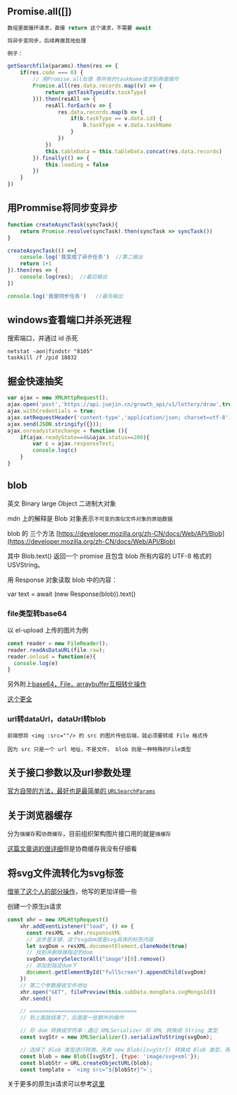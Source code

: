 ## Promise.all([])
```js
数组里面循环请求，直接 return 这个请求，不需要 await

将异步变同步，后续再做其他处理

例子：

getSearchfile(params).then(res => {
    if(res.code === 0) {
        // 用Promise.all处理 等所有的taskName请求到再做操作
        Promise.all(res.data.records.map((v) => {
            return getTaskTypeid(v.taskType)
        })).then(resAll => {
            resAll.forEach(v => {
                res.data.records.map(b => {
                    if(b.taskType == v.data.id) {
                        b.taskType = v.data.taskName
                    }
                })
            })
            this.tableData = this.tableData.concat(res.data.records)
        }).finally(() => {
            this.loading = false
        })
    }
})
```

## 用Prommise将同步变异步
```js
function createAsyncTask(syncTask){
    return Promise.resolve(syncTask).then(syncTask => syncTask())
}

createAsyncTask(() =>{
    console.log('我变成了异步任务')  //第二输出
    return 1+1
}).then(res => {
    console.log(res);  //最后输出
})

console.log('我是同步任务')   //最先输出
```

## windows查看端口并杀死进程

搜索端口，并通过 id 杀死
```
netstat -aon|findstr "8105"
taskkill /f /pid 18832
```

## 掘金快速抽奖
```js
var ajax = new XMLHttpRequest();
ajax.open('post','https://api.juejin.cn/growth_api/v1/lottery/draw',true);
ajax.withCredentials = true;
ajax.setRequestHeader('content-type','application/json; charset=utf-8');
ajax.send(JSON.stringify({}));
ajax.onreadystatechange = function (){
    if(ajax.readyState==4&&ajax.status==200){
        var c = ajax.responseText;
        console.log(c)
    }
}
```

## blob
英文 Binary large Object 二进制大对象

mdn 上的解释是 Blob 对象表示`不可变的类似文件对象的原始数据`

blob 的 三个方法 [https://developer.mozilla.org/zh-CN/docs/Web/API/Blob](https://developer.mozilla.org/zh-CN/docs/Web/API/Blob)

其中 Blob.text() 返回一个 promise 且包含 blob 所有内容的 UTF-8 格式的 USVString。

用 Response 对象读取 blob 中的内容：

var text = await (new Response(blob)).text() 

### file类型转base64
以 el-upload 上传的图片为例
```js
const reader = new FileReader();
reader.readAsDataURL(file.raw);
reader.onload = function(e){
  console.log(e)
}
```
另外附上[base64，File，arraybuffer互相转化操作](https://blog.csdn.net/Dalin0929/article/details/127265602)

[这个更全](https://blog.csdn.net/weixin_44116302/article/details/122064841)


### url转dataUrl，dataUrl转blob
```
前端想将 <img :src=""/> 的 src 的图片传给后端，就必须要转成 File 格式传

因为 src 只是一个 url 地址，不是文件， blob 则是一种特殊的File类型
```


## 关于接口参数以及url参数处理

[官方自带的方法，最好也是最简单的 `URLSearchParams`](https://developer.mozilla.org/en-US/docs/Web/API/URLSearchParams)

## 关于浏览器缓存
分为`强缓存`和`协商缓存`，目前组织架构图片接口用的就是`强缓存`

[这篇文章讲的很详细](https://blog.csdn.net/weixin_43788494/article/details/108093729)但是协商缓存我没有仔细看

## 将svg文件流转化为svg标签
[借鉴了这个人的部分操作](https://juejin.cn/post/6844903769885376520)，他写的更加详细一些

创建一个原生js请求
```js
const xhr = new XMLHttpRequest()
    xhr.addEventListener("load", () => {
      const resXML = xhr.responseXML
      // 这步是关键，这个svgdom就是svg具体的标签内容
      let svgDom = resXML.documentElement.cloneNode(true)
      // 找到并删除掉指定的dom
      svgDom.querySelectorAll("image")[0].remove()
      // 添加到指定dom下
      document.getElementById("fullScreen").appendChild(svgDom)
    })
    // 第二个参数接收文件地址
    xhr.open("GET", filePreview(this.subData.mongData.svgMongoId))
    xhr.send()

    // ==================================
    // 到上面就结束了，后面是一些额外的操作

    // 将 dom 转换成字符串：通过 XMLSerializer 将 XML 转换成 String 类型
    const svgStr = new XMLSerializer().serializeToString(svgDom);

    // 选择了 Blob 类型进行转换，先用 new Blob([svgStr]) 转换成 Blob 类型，再通过 URL.createObjectURL(blob) 方法将字符串转换成 Blob 类型 URL 传入
    const blob = new Blob([svgStr], {type: 'image/svg+xml'});
    const blobStr = URL.createObjectURL(blob);
    const template = `<img src="${blobStr}">`;

```

关于更多的原生js请求可以参考[这里](https://blog.csdn.net/SK_study/article/details/123768485)